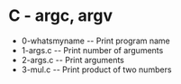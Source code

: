 # C - argc, argv
- 0-whatsmyname -- Print program name
- 1-args.c -- Print number of arguments
- 2-args.c -- Print arguments
- 3-mul.c -- Print product of two numbers
